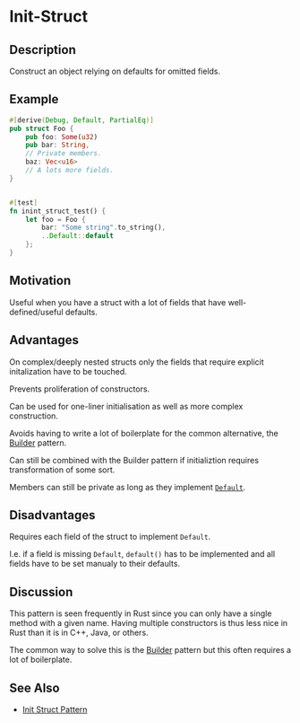 # Init-Struct

## Description

Construct an object relying on defaults for omitted fields.

## Example

```rust
#[derive(Debug, Default, PartialEq)]
pub struct Foo {
    pub foo: Some(u32)
    pub bar: String,
    // Private members.
    baz: Vec<u16>
    // A lots more fields.
}


#[test]
fn inint_struct_test() {
    let foo = Foo {
        bar: "Some string".to_string(),
        ..Default::default
    };
}
```

## Motivation

Useful when you have a struct with a lot of fields that have well-defined/useful defaults.

## Advantages

On complex/deeply nested structs only the fields that require explicit initalization have to be
touched.

Prevents proliferation of constructors.

Can be used for one-liner initialisation as well as more complex construction.

Avoids having to write a lot of boilerplate for the common alternative, the [Builder](builder.md)
pattern.

Can still be combined with the Builder pattern if initializtion requires transformation of some
sort.

Members can still be private as long as they implement [`Default`](https://doc.rust-lang.org/std/default/trait.Default.html).

## Disadvantages

Requires each field of the struct to implement `Default`.

I.e. if a field is missing `Default`, `default()` has to be implemented and all fields have to be set manualy to their defaults.

## Discussion

This pattern is seen frequently in Rust since you can only have a single method with a given name.
Having multiple constructors is thus less nice in Rust than it is in C++, Java, or others.

The common way to solve this is the [Builder](builder.md) pattern but this often requires a lot of
boilerplate.

## See Also

- [Init Struct Pattern](https://xaeroxe.github.io/init-struct-pattern/)
